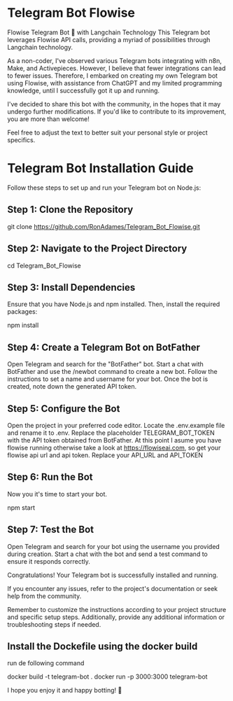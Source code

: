 # Telegram Bot Flowise
Flowise Telegram Bot 🤖 with Langchain Technology
This Telegram bot leverages Flowise API calls, providing a myriad of possibilities through Langchain technology.

As a non-coder, I've observed various Telegram bots integrating with n8n, Make, and Activepieces. However, I believe that fewer integrations can lead to fewer issues. Therefore, I embarked on creating my own Telegram bot using Flowise, with assistance from ChatGPT and my limited programming knowledge, until I successfully got it up and running.

I've decided to share this bot with the community, in the hopes that it may undergo further modifications. If you'd like to contribute to its improvement, you are more than welcome!

Feel free to adjust the text to better suit your personal style or project specifics.


# Telegram Bot Installation Guide

Follow these steps to set up and run your Telegram bot on Node.js:

## Step 1: Clone the Repository

git clone https://github.com/RonAdames/Telegram_Bot_Flowise.git

## Step 2: Navigate to the Project Directory

cd Telegram_Bot_Flowise

## Step 3: Install Dependencies

Ensure that you have Node.js and npm installed. Then, install the required packages:

npm install

## Step 4: Create a Telegram Bot on BotFather

Open Telegram and search for the "BotFather" bot.
Start a chat with BotFather and use the /newbot command to create a new bot.
Follow the instructions to set a name and username for your bot.
Once the bot is created, note down the generated API token.

## Step 5: Configure the Bot

Open the project in your preferred code editor.
Locate the .env.example file and rename it to .env.
Replace the placeholder TELEGRAM_BOT_TOKEN with the API token obtained from BotFather.
At this point I asume you have flowise running otherwise take a look at https://flowiseai.com, so get your flowise api url and api token.
Replace your API_URL and API_TOKEN

## Step 6: Run the Bot
Now you it's time to start your bot.

npm start

## Step 7: Test the Bot

Open Telegram and search for your bot using the username you provided during creation. Start a chat with the bot and send a test command to ensure it responds correctly.

Congratulations! Your Telegram bot is successfully installed and running.

If you encounter any issues, refer to the project's documentation or seek help from the community.

Remember to customize the instructions according to your project structure and specific setup steps. Additionally, provide any additional information or troubleshooting steps if needed.

## Install the Dockefile using the docker build

run de following command

docker build -t telegram-bot .
docker run -p 3000:3000 telegram-bot


I hope you enjoy it and happy botting! 🤖
